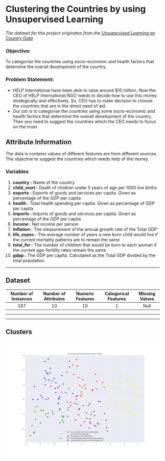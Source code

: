 # Clustering the Countries by using Unsupervised Learning

*The dataset for this project originates from the [Unsupervised Learning on Country Data](https://www.kaggle.com/rohan0301/unsupervised-learning-on-country-data)*
<br>


### Objective:
To categorise the countries using socio-economic and health factors that determine the overall development of the country.

### Problem Statement:

- HELP International have been able to raise around $10 million. Now the CEO of HELP International NGO needs to decide how to use this money strategically and effectively. So, CEO has to make decision to choose the countries that are in the direst need of aid. 
- Our job is to categorise the countries using some socio-economic and health factors that determine the overall development of the country. Then you need to suggest the countries which the CEO needs to focus on the most.


## Attribute Information

The data is contains values of different features are from different sources. The objective to suggest the countries which needs help of the money.

### Variables

1. **country :** Name of the country
2. **child_mort :** Death of children under 5 years of age per 1000 live births
3. **exports :** Exports of goods and services per capita. Given as percentage of the GDP per capita
4. **health :** Total health spending per capita. Given as percentage of GDP per capita
5. **imports :** Imports of goods and services per capita. Given as percentage of the GDP per capita
6. **Income :** Net income per person
7. **Inflation :** The measurement of the annual growth rate of the Total GDP
8. **life_expec :** The average number of years a new born child would live if the current mortality patterns are to remain the same
9. **total_fer :** The number of children that would be born to each woman if the current age-fertility rates remain the same
10. **gdpp :** The GDP per capita. Calculated as the Total GDP divided by the total population.


<hr>

## Dataset

| Number of Instances| Number of Attributes | 	Numeric Features	| Categorical Features	| Missing Values| 
 | :-------------: | :------------: | :-------------: | :------------: | :-------------:| 
 | 167	| 10| 	10	| 1	| Null| 

<hr>


<hr>

## Clusters

![alt text](https://github.com/rahulbale/Data-Science-Machine-Learning-Project/blob/main/Donation%20Clustering%20for%20Countries/output/cluster.png)
